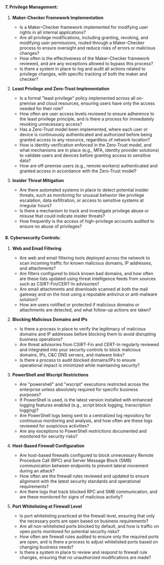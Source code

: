 #### 7. Privilege Management:

1. **Maker-Checker Framework Implementation**
   - Is a Maker-Checker framework implemented for modifying user rights in all internal applications?  
   - Are all privilege modifications, including granting, revoking, and modifying user permissions, routed through a Maker-Checker process to ensure oversight and reduce risks of errors or malicious changes?
   - How often is the effectiveness of the Maker-Checker framework reviewed, and are any exceptions allowed to bypass this process?
   - Is there a system in place to log and audit all actions related to privilege changes, with specific tracking of both the maker and checker?

2. **Least Privilege and Zero-Trust Implementation**
   - Is a formal "least privilege" policy implemented across all on-premise and cloud resources, ensuring users have only the access needed for their role?
   - How often are user access levels reviewed to ensure adherence to the least privilege principle, and is there a process for immediately revoking unnecessary access?
   - Has a Zero-Trust model been implemented, where each user or device is continuously authenticated and authorized before being granted access to any resource, regardless of network location?
   - How is identity verification enforced in the Zero-Trust model, and what mechanisms are in place (e.g., MFA, identity provider solutions) to validate users and devices before granting access to sensitive data?
   - How are off-premise users (e.g., remote workers) authenticated and granted access in accordance with the Zero-Trust model?

3. **Insider Threat Mitigation**
   - Are there automated systems in place to detect potential insider threats, such as monitoring for unusual behavior like privilege escalation, data exfiltration, or access to sensitive systems at irregular hours?
   - Is there a mechanism to track and investigate privilege abuse or misuse that could indicate insider threats?
   - How frequently is the access of high-privilege accounts audited to ensure no abuse of privileges?

#### 8. Cybersecurity Controls:

1. **Web and Email Filtering**
   - Are web and email filtering tools deployed across the network to scan incoming traffic for known malicious domains, IP addresses, and attachments?
   - Are filters configured to block known bad domains, and how often are these lists updated using threat intelligence feeds from sources such as CSIRT-Fin/CERT-In advisories?
   - Are email attachments and downloads scanned at both the mail gateway and on the host using a reputable antivirus or anti-malware solution?
   - How are users notified or protected if malicious domains or attachments are detected, and what follow-up actions are taken?

2. **Blocking Malicious Domains and IPs**
   - Is there a process in place to verify the legitimacy of malicious domains and IP addresses before blocking them to avoid disrupting business operations?
   - Are threat advisories from CSIRT-Fin and CERT-In regularly reviewed and integrated into your security controls to block malicious domains, IPs, C&C DNS servers, and malware links?
   - Is there a process to audit blocked domains/IPs to ensure operational impact is minimized while maintaining security?

3. **PowerShell and Wscript Restrictions**
   - Are "powershell" and "wscript" executions restricted across the enterprise unless absolutely required for specific business purposes?
   - If PowerShell is used, is the latest version installed with enhanced logging features enabled (e.g., script block logging, transcription logging)?
   - Are PowerShell logs being sent to a centralized log repository for continuous monitoring and analysis, and how often are these logs reviewed for suspicious activities?
   - Are any exceptions to PowerShell restrictions documented and monitored for security risks?

4. **Host-Based Firewall Configuration**
   - Are host-based firewalls configured to block unnecessary Remote Procedure Call (RPC) and Server Message Block (SMB) communication between endpoints to prevent lateral movement during an attack?
   - How often are the firewall rules reviewed and updated to ensure alignment with the latest security standards and operational requirements?
   - Are there logs that track blocked RPC and SMB communication, and are these monitored for signs of malicious activity?

5. **Port Whitelisting at Firewall Level**
   - Is port whitelisting practiced at the firewall level, ensuring that only the necessary ports are open based on business requirements?
   - Are all non-whitelisted ports blocked by default, and how is traffic on open ports monitored for potential security risks?
   - How often are firewall rules audited to ensure only the required ports are open, and is there a process to adjust whitelisted ports based on changing business needs?
   - Is there a system in place to review and respond to firewall rule changes, ensuring that no unauthorized modifications are made?
